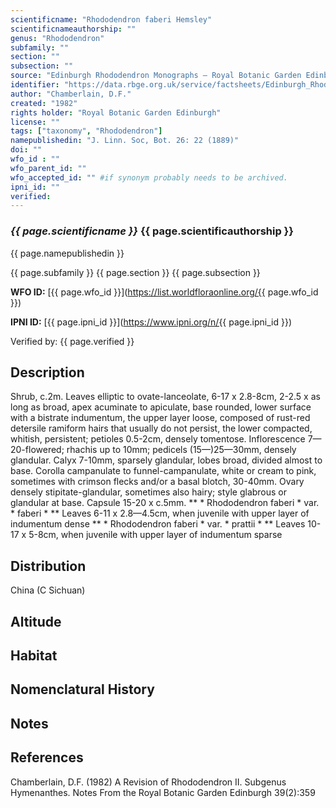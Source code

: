 ```yaml
---
scientificname: "Rhododendron faberi Hemsley"
scientificnameauthorship: ""
genus: "Rhododendron"
subfamily: ""
section: ""
subsection: ""
source: "Edinburgh Rhododendron Monographs – Royal Botanic Garden Edinburgh"
identifier: "https://data.rbge.org.uk/service/factsheets/Edinburgh_Rhododendron_Monographs.xhtml"
author: "Chamberlain, D.F."
created: "1982"
rights holder: "Royal Botanic Garden Edinburgh"
license: ""
tags: ["taxonomy", "Rhododendron"]
namepublishedin: "J. Linn. Soc, Bot. 26: 22 (1889)"
doi: ""
wfo_id : ""
wfo_parent_id: ""
wfo_accepted_id: "" #if synonym probably needs to be archived.                      
ipni_id: ""
verified:
---
```

### _{{ page.scientificname }}_ {{ page.scientificauthorship }}
 {{ page.namepublishedin }}

{{ page.subfamily }} {{ page.section }} {{ page.subsection }}

**WFO ID:** [{{ page.wfo_id }}](https://list.worldfloraonline.org/{{ page.wfo_id }})

**IPNI ID:** [{{ page.ipni_id }}](https://www.ipni.org/n/{{ page.ipni_id }})

Verified by: {{ page.verified }}



## Description
Shrub, c.2m. Leaves elliptic to ovate-lanceolate, 6-17 x 2.8-8cm, 2-2.5 x as long as broad, apex acuminate to apiculate, base rounded, lower surface with a bistrate indumentum, the upper layer loose, composed of rust-red detersile ramiform hairs that usually do not persist, the lower compacted, whitish, persistent; petioles 0.5-2cm, densely tomentose. Inflorescence 7—20-flowered; rhachis up to 10mm; pedicels (15—)25—30mm, densely glandular. Calyx 7-10mm, sparsely glandular, lobes broad, divided almost to base. Corolla campanulate to funnel-campanulate, white or cream to pink, sometimes with crimson flecks and/or a basal blotch, 30-40mm. Ovary densely stipitate-glandular, sometimes also hairy; style glabrous or glandular at base. Capsule 15-20 x c.5mm. ** * Rhododendron faberi * var. * faberi * ** Leaves 6-11 x 2.8—4.5cm, when juvenile with upper layer of indumentum dense ** * Rhododendron faberi * var. * prattii * ** Leaves 10-17 x 5-8cm, when juvenile with upper layer of indumentum sparse

## Distribution
China (C Sichuan)

## Altitude


## Habitat


## Nomenclatural History

                       
## Notes


## References

Chamberlain, D.F. (1982) A Revision of Rhododendron II. Subgenus Hymenanthes. Notes From the Royal Botanic Garden Edinburgh 39(2):359
